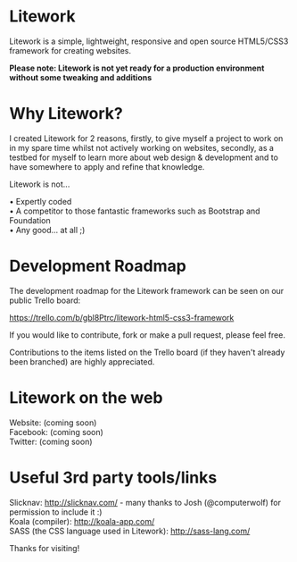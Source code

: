 Litework
========

Litework is a simple, lightweight, responsive and open source HTML5/CSS3 framework for creating websites.

<strong>Please note: Litework is not yet ready for a production environment without some tweaking and additions</strong>

Why Litework?
========

I created Litework for 2 reasons, firstly, to give myself a project to work on in my spare time whilst not actively working on websites, secondly, as a testbed for myself to learn more about web design & development and to have somewhere to apply and refine that knowledge.

Litework is not...

•    Expertly coded<br>
•    A competitor to those fantastic frameworks such as Bootstrap and Foundation<br>
•    Any good... at all ;)<br>

Development Roadmap
========

The development roadmap for the Litework framework can be seen on our public Trello board:

https://trello.com/b/gbl8Ptrc/litework-html5-css3-framework

If you would like to contribute, fork or make a pull request, please feel free.

Contributions to the items listed on the Trello board (if they haven't already been branched) are highly appreciated.

Litework on the web
========

Website: (coming soon)<br>
Facebook: (coming soon)<br>
Twitter: (coming soon)<br>

Useful 3rd party tools/links
========

Slicknav: http://slicknav.com/ - many thanks to Josh (@computerwolf) for permission to include it :)<br>
Koala (compiler): http://koala-app.com/<br>
SASS (the CSS language used in Litework): http://sass-lang.com/<br>

Thanks for visiting!

